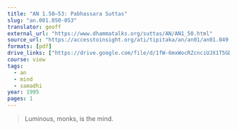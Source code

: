 ```yaml
---
title: "AN 1.50–53: Pabhassara Suttas"
slug: "an.001.050-053"
translator: geoff
external_url: "https://www.dhammatalks.org/suttas/AN/AN1_50.html"
source_url: "https://accesstoinsight.org/ati/tipitaka/an/an01/an01.049.than.html"
formats: [pdf]
drive_links: ["https://drive.google.com/file/d/1fW-6mxWocRZcnciUJX1T5GD6_JIs894I/view?usp=drivesdk"]
course: view
tags:
  - an
  - mind
  - samadhi
year: 1995
pages: 1
---
```


> Luminous, monks, is the mind.
